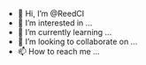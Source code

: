 - 👋 Hi, I’m @ReedCI
- 👀 I’m interested in ...
- 🌱 I’m currently learning ...
- 💞️ I’m looking to collaborate on ...
- 📫 How to reach me ...

<!---
ReedCI/ReedCI is a ✨ special ✨ repository because its `README.md` (this file) appears on your GitHub profile.
You can click the Preview link to take a look at your changes.
--->
